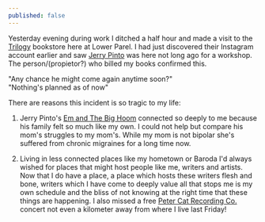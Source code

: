 ```yaml
---
published: false
---
```

Yesterday evening during work I ditched a half hour and made a visit to the [Trilogy](http://www.teltrilogy.com/ "Trilogy and The Eternal Library website") bookstore here at Lower Parel. I had just discovered their Instagram account earlier and saw [Jerry Pinto](https://scroll.in/article/838552/i-have-written-standing-up-in-buses-on-the-fourth-seat-of-a-mumbai-local-jerry-pinto "Scroll interview of Jerry Pinto") was here not long ago for a workshop. The person/(propietor?) who billed my books confirmed this. 

"Any chance he might come again anytime soon?"  
"Nothing's planned as of now"

There are reasons this incident is so tragic to my life:

1. Jerry Pinto's [Em and The Big Hoom](https://www.theguardian.com/books/2014/may/03/em-and-the-big-hoom-jerry-pinto-family-life-bombay "Gurdian article covering Jerry Pinto's Em and The Big Hoom") connected so deeply to me because his family felt so much like my own. I could not help but compare his mom's struggles to my mom's. While my mom is not bipolar she's suffered from chronic migraines for a long time now.

2. Living in less connected places like my hometown or Baroda I'd always wished for places that might host people like me, writers and artists. Now that I do have a place, a place which hosts these writers flesh and bone, writers which I have come to deeply value all that stops me is my own schedule and the bliss of not knowing at the right time that these things are happening. I also missed a free [Peter Cat Recording Co.](https://www.youtube.com/watch?v=S9jEQB53EAk "YouTube link to PCRC's I'm Home") concert not even a kilometer away from where I live last Friday!


